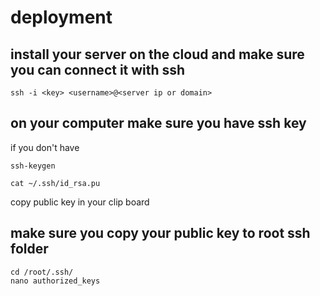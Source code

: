 # deployment

## install your server on the cloud and make sure you can connect it with ssh

```
ssh -i <key> <username>@<server ip or domain>
```

## on your computer make sure you have ssh key

if you don't have
```
ssh-keygen
```

```
cat ~/.ssh/id_rsa.pu
```
copy public key in your clip board

## make sure you copy your public key to root ssh folder

```
cd /root/.ssh/
nano authorized_keys
```